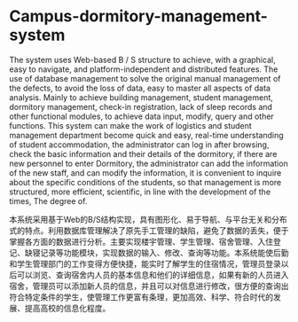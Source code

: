 # Campus-dormitory-management-system
The system uses Web-based B / S structure to achieve, with a graphical, easy to navigate, and platform-independent and distributed features. The use of database management to solve the original manual management of the defects, to avoid the loss of data, easy to master all aspects of data analysis. Mainly to achieve building management, student management, dormitory management, check-in registration, lack of sleep records and other functional modules, to achieve data input, modify, query and other functions. This system can make the work of logistics and student management department become quick and easy, real-time understanding of student accommodation, the administrator can log in after browsing, check the basic information and their details of the dormitory, if there are new personnel to enter Dormitory, the administrator can add the information of the new staff, and can modify the information, it is convenient to inquire about the specific conditions of the students, so that management is more structured, more efficient, scientific, in line with the development of the times, The degree of.

本系统采用基于Web的B/S结构实现，具有图形化、易于导航、与平台无关和分布式的特点。利用数据库管理解决了原先手工管理的缺陷，避免了数据的丢失，便于掌握各方面的数据进行分析。主要实现楼宇管理、学生管理、宿舍管理、入住登记、缺寝记录等功能模块，实现数据的输入、修改、查询等功能。本系统能使后勤和学生管理部门的工作变得方便快捷，能实时了解学生的住宿情况，管理员登录以后可以浏览、查询宿舍内人员的基本信息和他们的详细信息，如果有新的人员进入宿舍，管理员可以添加新人员的信息，并且可以对信息进行修改，很方便的查询出符合特定条件的学生，使管理工作更富有条理，更加高效、科学、符合时代的发展、提高高校的信息化程度。
